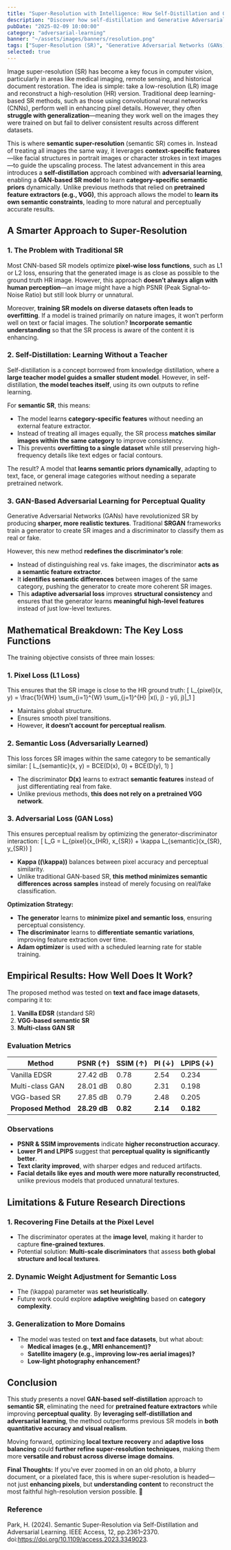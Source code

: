```yaml
---
title: "Super-Resolution with Intelligence: How Self-Distillation and GANs Improve Image Upscaling"
description: "Discover how self-distillation and Generative Adversarial Networks (GANs) enhance image super-resolution by enabling AI models to dynamically learn semantic priors without relying on pretrained feature extractors, leading to sharper, more perceptually accurate upscaled images across diverse domains."
pubDate: "2025-02-09 10:00:00"
category: "adversarial-learning"
banner: "~/assets/images/banners/resolution.png"
tags: ["Super-Resolution (SR)", "Generative Adversarial Networks (GANs)", "Self-Distillation", "Computer Vision", "Image Restoration", "Deep Learning"]
selected: true
---
```


Image super-resolution (SR) has become a key focus in computer vision, particularly in areas like medical imaging, remote sensing, and historical document restoration. The idea is simple: take a low-resolution (LR) image and reconstruct a high-resolution (HR) version. Traditional deep learning-based SR methods, such as those using convolutional neural networks (CNNs), perform well in enhancing pixel details. However, they often **struggle with generalization**—meaning they work well on the images they were trained on but fail to deliver consistent results across different datasets.

This is where **semantic super-resolution** (semantic SR) comes in. Instead of treating all images the same way, it leverages **context-specific features**—like facial structures in portrait images or character strokes in text images—to guide the upscaling process. The latest advancement in this area introduces a **self-distillation** approach combined with **adversarial learning**, enabling a **GAN-based SR model** to learn **category-specific semantic priors** dynamically. Unlike previous methods that relied on **pretrained feature extractors (e.g., VGG)**, this approach allows the model to **learn its own semantic constraints**, leading to more natural and perceptually accurate results.



## **A Smarter Approach to Super-Resolution**
### **1. The Problem with Traditional SR**
Most CNN-based SR models optimize **pixel-wise loss functions**, such as L1 or L2 loss, ensuring that the generated image is as close as possible to the ground truth HR image. However, this approach **doesn’t always align with human perception**—an image might have a high PSNR (Peak Signal-to-Noise Ratio) but still look blurry or unnatural.

Moreover, **training SR models on diverse datasets often leads to overfitting**. If a model is trained primarily on nature images, it won’t perform well on text or facial images. The solution? **Incorporate semantic understanding** so that the SR process is aware of the content it is enhancing.

### **2. Self-Distillation: Learning Without a Teacher**
Self-distillation is a concept borrowed from knowledge distillation, where a **large teacher model guides a smaller student model**. However, in self-distillation, **the model teaches itself**, using its own outputs to refine learning.

For **semantic SR**, this means:
- The model learns **category-specific features** without needing an external feature extractor.
- Instead of treating all images equally, the SR process **matches similar images within the same category** to improve consistency.
- This prevents **overfitting to a single dataset** while still preserving high-frequency details like text edges or facial contours.

The result? A model that **learns semantic priors dynamically**, adapting to text, face, or general image categories without needing a separate pretrained network.

### **3. GAN-Based Adversarial Learning for Perceptual Quality**
Generative Adversarial Networks (GANs) have revolutionized SR by producing **sharper, more realistic textures**. Traditional **SRGAN** frameworks train a generator to create SR images and a discriminator to classify them as real or fake.

However, this new method **redefines the discriminator’s role**:
- Instead of distinguishing real vs. fake images, the discriminator **acts as a semantic feature extractor**.
- It **identifies semantic differences** between images of the same category, pushing the generator to create more coherent SR images.
- This **adaptive adversarial loss** improves **structural consistency** and ensures that the generator learns **meaningful high-level features** instead of just low-level textures.



## **Mathematical Breakdown: The Key Loss Functions**
The training objective consists of three main losses:

### **1. Pixel Loss (L1 Loss)**
This ensures that the SR image is close to the HR ground truth:
\[
L_{pixel}(x, y) = \frac{1}{WH} \sum_{i=1}^{W} \sum_{j=1}^{H} \|x(i, j) - y(i, j)\|_1
\]
- Maintains global structure.
- Ensures smooth pixel transitions.
- However, **it doesn’t account for perceptual realism**.

### **2. Semantic Loss (Adversarially Learned)**
This loss forces SR images within the same category to be semantically similar:
\[
L_{semantic}(x, y) = BCE(D(x), 0) + BCE(D(y), 1)
\]
- The discriminator **D(x)** learns to extract **semantic features** instead of just differentiating real from fake.
- Unlike previous methods, **this does not rely on a pretrained VGG network**.

### **3. Adversarial Loss (GAN Loss)**
This ensures perceptual realism by optimizing the generator-discriminator interaction:
\[
L_G = L_{pixel}(x_{HR}, x_{SR}) + \kappa L_{semantic}(x_{SR}, y_{SR})
\]
- **Kappa (\(\kappa\))** balances between pixel accuracy and perceptual similarity.
- Unlike traditional GAN-based SR, **this method minimizes semantic differences across samples** instead of merely focusing on real/fake classification.

**Optimization Strategy:**
- **The generator** learns to **minimize pixel and semantic loss**, ensuring perceptual consistency.
- **The discriminator** learns to **differentiate semantic variations**, improving feature extraction over time.
- **Adam optimizer** is used with a scheduled learning rate for stable training.


## **Empirical Results: How Well Does It Work?**
The proposed method was tested on **text and face image datasets**, comparing it to:
1. **Vanilla EDSR** (standard SR)
2. **VGG-based semantic SR**
3. **Multi-class GAN SR**

### **Evaluation Metrics**
| **Method** | **PSNR (↑)** | **SSIM (↑)** | **PI (↓)** | **LPIPS (↓)** |
|------------|-------------|-------------|-------------|-------------|
| Vanilla EDSR | 27.42 dB | 0.78 | 2.54 | 0.234 |
| Multi-class GAN | 28.01 dB | 0.80 | 2.31 | 0.198 |
| VGG-based SR | 27.85 dB | 0.79 | 2.48 | 0.205 |
| **Proposed Method** | **28.29 dB** | **0.82** | **2.14** | **0.182** |

### **Observations**
- **PSNR & SSIM improvements** indicate **higher reconstruction accuracy**.
- **Lower PI and LPIPS** suggest that **perceptual quality is significantly better**.
- **Text clarity improved**, with sharper edges and reduced artifacts.
- **Facial details like eyes and mouth were more naturally reconstructed**, unlike previous models that produced unnatural textures.


## **Limitations & Future Research Directions**
### **1. Recovering Fine Details at the Pixel Level**
- The discriminator operates at the **image level**, making it harder to capture **fine-grained textures**.
- Potential solution: **Multi-scale discriminators** that assess **both global structure and local textures**.

### **2. Dynamic Weight Adjustment for Semantic Loss**
- The \(\kappa\) parameter was **set heuristically**.
- Future work could explore **adaptive weighting** based on **category complexity**.

### **3. Generalization to More Domains**
- The model was tested on **text and face datasets**, but what about:
  - **Medical images (e.g., MRI enhancement)?**
  - **Satellite imagery (e.g., improving low-res aerial images)?**
  - **Low-light photography enhancement?**


## **Conclusion**
This study presents a novel **GAN-based self-distillation** approach to **semantic SR**, eliminating the need for **pretrained feature extractors** while improving **perceptual quality**. By **leveraging self-distillation and adversarial learning**, the method outperforms previous SR models in **both quantitative accuracy and visual realism**.

Moving forward, optimizing **local texture recovery** and **adaptive loss balancing** could **further refine super-resolution techniques**, making them more **versatile and robust across diverse image domains**. 



**Final Thoughts:**
If you’ve ever zoomed in on an old photo, a blurry document, or a pixelated face, this is where super-resolution is headed—not just **enhancing pixels**, but **understanding content** to reconstruct the most faithful high-resolution version possible. 🚀

### Reference
Park, H. (2024). Semantic Super-Resolution via Self-Distillation and Adversarial Learning. IEEE Access, 12, pp.2361–2370. doi:https://doi.org/10.1109/access.2023.3349023.